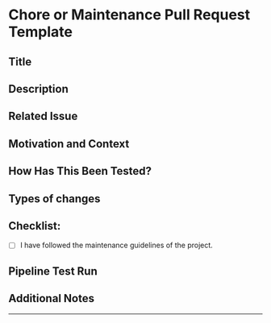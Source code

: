 # Chore or Maintenance Pull Request Template

## Title
[//]: # (A concise title for the maintenance work. Example: "Update project dependencies to latest versions")

## Description
[//]: # (Describe the maintenance or chore work undertaken and its importance to the project.)

## Related Issue
[//]: # (Link any related issue, if applicable.)

## Motivation and Context
[//]: # (Why is this maintenance or chore work necessary? What issue does it address?)

## How Has This Been Tested?
[//]: # (Explain how these changes have been tested, or why testing is not applicable.)

## Types of changes
[//]: # (This pull request is for maintenance or chore tasks.)

## Checklist:
[//]: # (Review and put an 'x' in all the boxes that apply.)
- [ ] I have followed the maintenance guidelines of the project.

## Pipeline Test Run
[//]: # (Attach a link to the test pipeline run.)

## Additional Notes
[//]: # (Any additional information regarding the maintenance work.)

---

[//]: # (Thank you for your contributions to keeping our project up-to-date and well-maintained!)
